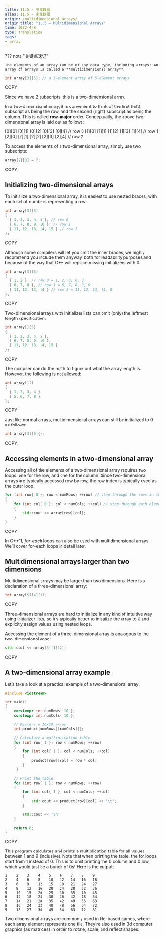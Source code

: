 ```yaml
---
title: 11.5 - 多维数组
alias: 11.5 - 多维数组
origin: /multidimensional-arrays/
origin_title: "11.5 — Multidimensional Arrays"
time: 2022-4-8
type: translation
tags:
- array
---
```


??? note "关键点速记"
	

	The elements of an array can be of any data type, including arrays! An array of arrays is called a **multidimensional array**.

```cpp
int array[3][5]; // a 3-element array of 5-element arrays
```

COPY

Since we have 2 subscripts, this is a two-dimensional array.

In a two-dimensional array, it is convenient to think of the first (left) subscript as being the row, and the second (right) subscript as being the column. This is called **row-major** order. Conceptually, the above two-dimensional array is laid out as follows:

[0][0]  [0][1]  [0][2]  [0][3]  [0][4] // row 0
[1][0]  [1][1]  [1][2]  [1][3]  [1][4] // row 1
[2][0]  [2][1]  [2][2]  [2][3]  [2][4] // row 2

To access the elements of a two-dimensional array, simply use two subscripts:

```cpp
array[2][3] = 7;
```

COPY

## Initializing two-dimensional arrays

To initialize a two-dimensional array, it is easiest to use nested braces, with each set of numbers representing a row:

```cpp
int array[3][5]
{
  { 1, 2, 3, 4, 5 }, // row 0
  { 6, 7, 8, 9, 10 }, // row 1
  { 11, 12, 13, 14, 15 } // row 2
};
```

COPY

Although some compilers will let you omit the inner braces, we highly recommend you include them anyway, both for readability purposes and because of the way that C++ will replace missing initializers with 0.

```cpp
int array[3][5]
{
  { 1, 2 }, // row 0 = 1, 2, 0, 0, 0
  { 6, 7, 8 }, // row 1 = 6, 7, 8, 0, 0
  { 11, 12, 13, 14 } // row 2 = 11, 12, 13, 14, 0
};
```

COPY

Two-dimensional arrays with initializer lists can omit (only) the leftmost length specification:

```cpp
int array[][5]
{
  { 1, 2, 3, 4, 5 },
  { 6, 7, 8, 9, 10 },
  { 11, 12, 13, 14, 15 }
};
```

COPY

The compiler can do the math to figure out what the array length is. However, the following is not allowed:

```cpp
int array[][]
{
  { 1, 2, 3, 4 },
  { 5, 6, 7, 8 }
};
```

COPY

Just like normal arrays, multidimensional arrays can still be initialized to 0 as follows:

```cpp
int array[3][5]{};
```

COPY

## Accessing elements in a two-dimensional array

Accessing all of the elements of a two-dimensional array requires two loops: one for the row, and one for the column. Since two-dimensional arrays are typically accessed row by row, the row index is typically used as the outer loop.

```cpp
for (int row{ 0 }; row < numRows; ++row) // step through the rows in the array
{
    for (int col{ 0 }; col < numCols; ++col) // step through each element in the row
    {
        std::cout << array[row][col];
    }
}
```

COPY

In C++11, _for-each_ loops can also be used with multidimensional arrays. We’ll cover for-each loops in detail later.

## Multidimensional arrays larger than two dimensions

Multidimensional arrays may be larger than two dimensions. Here is a declaration of a three-dimensional array:

```cpp
int array[5][4][3];
```

COPY

Three-dimensional arrays are hard to initialize in any kind of intuitive way using initializer lists, so it’s typically better to initialize the array to 0 and explicitly assign values using nested loops.

Accessing the element of a three-dimensional array is analogous to the two-dimensional case:

```cpp
std::cout << array[3][1][2];
```

COPY

## A two-dimensional array example

Let’s take a look at a practical example of a two-dimensional array:

```cpp
#include <iostream>

int main()
{
    constexpr int numRows{ 10 };
    constexpr int numCols{ 10 };

    // Declare a 10x10 array
    int product[numRows][numCols]{};

    // Calculate a multiplication table
    for (int row{ 1 }; row < numRows; ++row)
    {
        for (int col{ 1 }; col < numCols; ++col)
        {
            product[row][col] = row * col;
        }
     }

    // Print the table
    for (int row{ 1 }; row < numRows; ++row)
    {
        for (int col{ 1 }; col < numCols; ++col)
        {
            std::cout << product[row][col] << '\t';
        }

        std::cout << '\n';
    }

    return 0;
}
```

COPY

This program calculates and prints a multiplication table for all values between 1 and 9 (inclusive). Note that when printing the table, the for loops start from 1 instead of 0. This is to omit printing the 0 column and 0 row, which would just be a bunch of 0s! Here is the output:

```
1    2    3    4    5    6    7    8    9
2    4    6    8    10   12   14   16   18
3    6    9    12   15   18   21   24   27
4    8    12   16   20   24   28   32   36
5    10   15   20   25   30   35   40   45
6    12   18   24   30   36   42   48   54
7    14   21   28   35   42   49   56   63
8    16   24   32   40   48   56   64   72
9    18   27   36   45   54   63   72   81
```

Two dimensional arrays are commonly used in tile-based games, where each array element represents one tile. They’re also used in 3d computer graphics (as matrices) in order to rotate, scale, and reflect shapes.